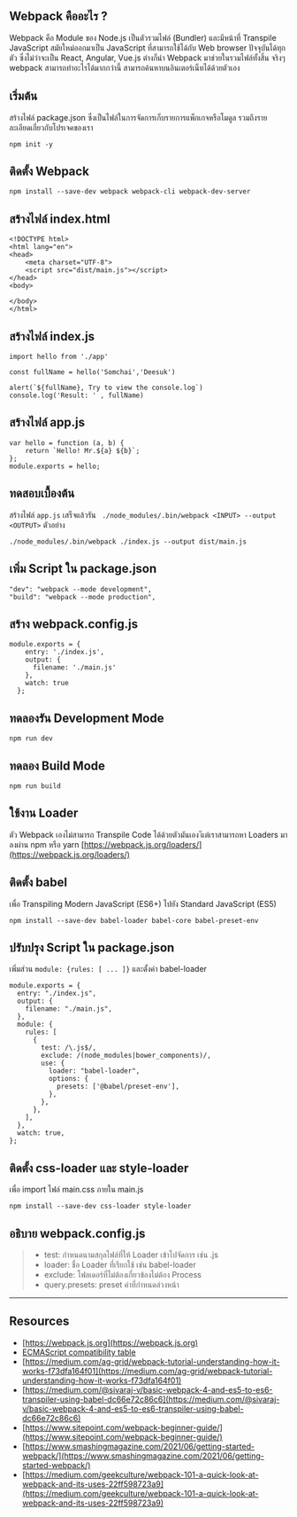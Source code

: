 ## Webpack คืออะไร ?
Webpack คือ Module ของ Node.js เป็นตัวรวมไฟล์ (Bundler) และมีหน้าที่ Transpile JavaScript สมัยใหม่ออกมาเป็น JavaScript ที่สามารถใช้ได้กับ Web browser ปัจจุบันได้ทุกตัว ซึ่งไม่ว่าจะเป็น React, Angular, Vue.js ต่างก็นำ Webpack มาช่วยในรวมไฟล์ทั้งสิ้น จริงๆ webpack สามารถทำอะไรได้มากกว่านี้ สามารถค้นหาบนอินเตอร์เน็ทได้ด้วยตัวเอง

## เริ่มต้น

สร้างไฟล์ package.json ซึ่งเป็นไฟล์ในการจัดการเก็บรายการแพ็กเกจหรือโมดูล รวมถึงรายละเอียดเกี่ยวกับโปรเจคของเรา
```
npm init -y
```
## ติดตั้ง Webpack

```
npm install --save-dev webpack webpack-cli webpack-dev-server
```

## สร้างไฟล์ index.html

```
<!DOCTYPE html>
<html lang="en">
<head>
    <meta charset="UTF-8">
    <script src="dist/main.js"></script>
</head>
<body>
    
</body>
</html>
```
## สร้างไฟล์ index.js

```
import hello from './app'

const fullName = hello('Somchai','Deesuk')

alert(`${fullName}, Try to view the console.log`)
console.log('Result: ' , fullName)
```
## สร้างไฟล์ app.js
```
var hello = function (a, b) {
    return `Hello! Mr.${a} ${b}`;
};
module.exports = hello;
```

## ทดสอบเบื้องต้น
สร้างไฟล์ `app.js` เสร็จแล้วรัน 
` ./node_modules/.bin/webpack <INPUT> --output <OUTPUT>`  ตัวอย่าง
```
./node_modules/.bin/webpack ./index.js --output dist/main.js
```

## เพิ่ม Script ใน package.json

```
"dev": "webpack --mode development",
"build": "webpack --mode production",
```
## สร้าง webpack.config.js

```
module.exports = {
    entry: './index.js',
    output: {
      filename: './main.js'
    },
    watch: true
  };
```

## ทดลองรัน Development Mode
```
npm run dev
```


## ทดลอง Build Mode
```
npm run build
```

## ใช้งาน Loader
ตัว Webpack เองไม่สามารถ Transpile Code ได้ด้วยตัวมันเอง ัแต่เราสามารถหา Loaders มาลงผ่าน npm หรือ yarn [https://webpack.js.org/loaders/](https://webpack.js.org/loaders/)

## ติดตั้ง babel 
เพื่อ Transpiling Modern JavaScript (ES6+) ไปยัง Standard JavaScript (ES5)

```
npm install --save-dev babel-loader babel-core babel-preset-env
```

## ปรับปรุง Script ใน package.json
เพิ่มส่วน `module: {rules: [ ... ]}` และตั้งค่า babel-loader

```
module.exports = {
  entry: "./index.js",
  output: {
    filename: "./main.js",
  },
  module: {
    rules: [
      {
        test: /\.js$/,
        exclude: /(node_modules|bower_components)/,
        use: {
          loader: "babel-loader",
          options: {
            presets: ['@babel/preset-env'],
          },
        },
      },
    ],
  },
  watch: true,
};
```

## ติดตั้ง css-loader และ style-loader 
เพื่อ import ไฟล์ main.css ภายใน main.js

```
npm install --save-dev css-loader style-loader
```

## อธิบาย webpack.config.js
>  * test: กำหนดนามสกุลไฟล์ที่ให้ Loader เข้าไปจัดการ เช่น .js
>  * loader: ชื่อ Loader ที่เรียกใช้ เช่น babel-loader
>  * exclude: โฟลเดอร์ที่ไม่ต้องเกี่ยวข้องไม่ต้อง Process
>  * query.presets: preset ค่าที่​กำหนดล่วงหน้า


---

## Resources
- [https://webpack.js.org](https://webpack.js.org)
- [ECMAScript compatibility table](https://kangax.github.io/compat-table/es6/)
- [https://medium.com/ag-grid/webpack-tutorial-understanding-how-it-works-f73dfa164f01](https://medium.com/ag-grid/webpack-tutorial-understanding-how-it-works-f73dfa164f01)
- [https://medium.com/@sivaraj-v/basic-webpack-4-and-es5-to-es6-transpiler-using-babel-dc66e72c86c6](https://medium.com/@sivaraj-v/basic-webpack-4-and-es5-to-es6-transpiler-using-babel-dc66e72c86c6)
- [https://www.sitepoint.com/webpack-beginner-guide/](https://www.sitepoint.com/webpack-beginner-guide/)
- [https://www.smashingmagazine.com/2021/06/getting-started-webpack/](https://www.smashingmagazine.com/2021/06/getting-started-webpack/)
- [https://medium.com/geekculture/webpack-101-a-quick-look-at-webpack-and-its-uses-22ff598723a9](https://medium.com/geekculture/webpack-101-a-quick-look-at-webpack-and-its-uses-22ff598723a9)